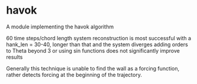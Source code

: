 # havok
A module implementing the havok algorithm


60 time steps/chord length
system reconstruction is most successful with a hank_len = 30-40, longer than that and the system diverges
adding orders to Theta beyond 3 or using sin functions does not significantly improve results

Generally this technique is unable to find the wall as a forcing function, rather detects forcing at the beginning of the trajectory.
